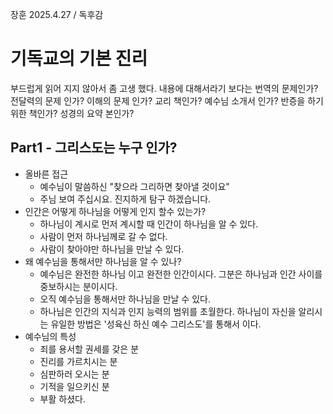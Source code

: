 장훈 2025.4.27 / 독후감  

# 기독교의 기본 진리
부드럽게 읽어 지지 않아서 좀 고생 했다. 내용에 대해서라기 보다는 번역의 문제인가? 전달력의 문제 인가?  이해의 문제 인가? 교리 책인가? 예수님 소개서 인가? 반증을 하기 위한 책인가? 성경의 요약 본인가? 
## Part1  - 그리스도는 누구 인가? 
* 올바른 접근
  * 예수님이 말씀하신 "찾으라 그리하면 찾아낼 것이요"
  * 주님 보여 주십시요. 진지하게 탐구 하겠습니다. 
* 인간은 어떻게 하나님을 어떻게 인지 할수 있는가? 
  * 하나님이 계시로 먼저 계시할 때 인간이 하나님을 알 수 있다.
  * 사람이 먼저 하나님께로 갈 수 없다.
  * 사람이 찾아야만 하나님을 만날 수 있다. 
* 왜 예수님을 통해서만 하나님을 알 수 있나?
  *  예수님은 완전한 하나님 이고 완전한 인간이시다. 그분은 하나님과 인간 사이를 중보하시는 분이시다.
  *  오직 예수님을 통해서만 하나님을 만날 수 있다.
  *  하나님은 인간의 지식과 인지 능력의 범위를 초월한다. 하나님이 자신을 알리시는 유일한 방법은 '성육신 하신 예수 그리스도'를 통해서 이다. 
* 예수님의 특성
  * 죄를 용서할 권세를 갖은 분
  * 진리를 가르치시는 분
  * 심판하러 오시는 분
  * 기적을 일으키신 분  
  * 부활 하셨다. 
